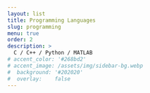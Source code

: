 ```yaml
---
layout: list
title: Programming Languages
slug: programming
menu: true
order: 2
description: >
  C / C++ / Python / MATLAB
# accent_color: '#268bd2'
# accent_image: /assets/img/sidebar-bg.webp
#  background: '#202020'
#  overlay:    false
---
```

